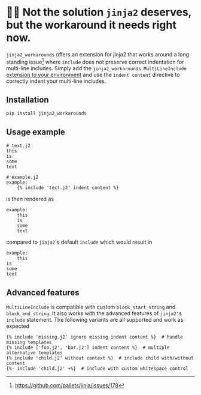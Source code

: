 # 🦸‍♂️ Not the solution `jinja2` deserves, but the workaround it needs right now.
`jinja2_workarounds` offers an extension for jinja2 that works around a long standing issue[^1]
where `include` does not preserve correct indentation for multi-line includes. Simply add the
`jinja2_workarounds.MultiLineInclude` [extension to your environment](https://jinja.palletsprojects.com/en/3.0.x/extensions/) and use the `indent content` directive to
correctly indent your multi-line includes.

## Installation
```pip install jinja2_workarounds```


## Usage example
```jinja2
# text.j2
this
is 
some 
text
```

```jinja2
# example.j2
example:
    {% include 'text.j2' indent content %}
```

is then rendered as 

```
example:
    this
    is 
    some 
    text
```

compared to `jinja2`'s default `include` which would result in 

```
example:
    this
is 
some 
text
```

## Advanced features
`MultiLineInclude` is compatible with custom `block_start_string` and `block_end_string`. It also works with 
the advanced features of `jinja2'`s `include` statement. The following variants are all supported and work as
expected

```jinja2
{% include 'missing.j2' ignore missing indent content %}  # handle missing templates
{% include ['foo.j2', 'bar.j2'] indent content %}  # multiple alternative templates
{% include 'child.j2' without context %}  # include child with/without content
{%- include 'child.j2' +%}  # include with custom whitespace control
```

[^1]: https://github.com/pallets/jinja/issues/178